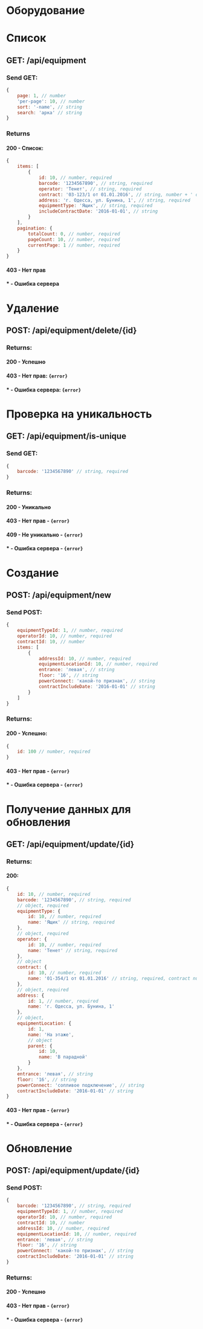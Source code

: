 # **Оборудование**



# Список
## GET: /api/equipment
### Send GET:
```js
{
    page: 1, // number
    'per-page': 10, // number
    sort: '-name', // string
    search: 'арка' // string
}
```
### Returns
#### 200 - Список:
```js
{
    items: [
        {
            id: 10, // number, required
            barcode: '1234567890', // string, required
            operator: 'Тенет', // string, required
            contract: '03-123/1 от 01.01.2016', // string, number + ' от ' + dateStart
            address: 'г. Одесса, ул. Бунина, 1', // string, required
            equipmentType: 'Ящик', // string, required
            includeContractDate: '2016-01-01', // string
        }
    ],
    pagination: {
        totalCount: 0, // number, required
        pageCount: 10, // number, required
        currentPage: 1 // number, required
    }
}
```
#### 403 - Нет прав
#### \* - Ошибка сервера



# Удаление
## POST: /api/equipment/delete/{id}
### Returns:
#### 200 - Успешно
#### 403 - Нет прав: `{error}`
#### \* - Ошибка сервера: `{error}`



# Проверка на уникальность
## GET: /api/equipment/is-unique
### Send GET:
```js
{
    barcode: '1234567890' // string, required
}
```
### Returns:
#### 200 - Уникально
#### 403 - Нет прав - `{error}`
#### 409 - Не уникально - `{error}`
#### \* - Ошибка сервера - `{error}`



# Создание
## POST: /api/equipment/new
### Send POST:
```js
{
    equipmentTypeId: 1, // number, required
    operatorId: 10, // number, required
    contractId: 10, // number
    items: [
        {
            addressId: 10, // number, required
            equipmentLocationId: 10, // number, required
            entrance: 'левая', // string
            floor: '16', // string
            powerConnect: 'какой-то признак', // string
            contractIncludeDate: '2016-01-01' // string
        }
    ]
}
```
### Returns:
#### 200 - Успешно:
```js
{
    id: 100 // number, required
}
```
#### 403 - Нет прав - `{error}`
#### \* - Ошибка сервера - `{error}`



# Получение данных для обновления
## GET: /api/equipment/update/{id}
### Returns:
#### 200:
```js
{
    id: 10, // number, required
    barcode: '1234567890', // string, required
    // object, required
    equipmentType: {
        id: 10, // number, required
        name: 'Ящик' // string, required
    },
    // object, required
    operator: {
        id: 10, // number, required
        name: 'Тенет' // string, required
    },
    // object
    contract: {
        id: 10, // number, required
        name: '01-354/1 от 01.01.2016' // string, required, contract number + ' от ' + contractDate
    },
    // object, required
    address: {
        id: 1, // number, required
        name: 'г. Одесса, ул. Бунина, 1'
    },
    // object,
    equipmentLocation: {
        id: 1,
        name: 'На этаже',
        // object
        parent: {
            id: 10,
            name: 'В парадной'
        }
    },
    entrance: 'левая', // string
    floor: '16', // string
    powerConnect: 'сопливое подключение', // string
    contractIncludeDate: '2016-01-01' // string
}
```
#### 403 - Нет прав - `{error}`
#### \* - Ошибка сервера - `{error}`



# Обновление
## POST: /api/equipment/update/{id}
### Send POST:
```js
{
    barcode: '1234567890', // string, required
    equipmentTypeId: 1, // number, required
    operatorId: 10, // number, required
    contractId: 10, // number
    addressId: 10, // number, required
    equipmentLocationId: 10, // number, required
    entrance: 'левая', // string
    floor: '16', // string
    powerConnect: 'какой-то признак', // string
    contractIncludeDate: '2016-01-01' // string
}
```
### Returns:
#### 200 - Успешно
#### 403 - Нет прав - `{error}`
#### \* - Ошибка сервера - `{error}`